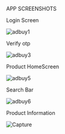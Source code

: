 APP SCREENSHOTS

Login Screen 

![adbuy1](https://github.com/Jayszu/adbuy_301/assets/100745294/62db84c6-3ef1-403c-b6db-4eb30b62a6a7)

Verify otp

![adbuy3](https://github.com/Jayszu/adbuy_301/assets/100745294/b427c763-18fe-4d59-8e02-76a7ad76c39e)

Product HomeScreen

![adbuy5](https://github.com/Jayszu/adbuy_301/assets/100745294/2bc30b87-cf1a-44d8-9b67-2f65a306fa8f)

Search Bar

![adbuy6](https://github.com/Jayszu/adbuy_301/assets/100745294/978de4ff-9e13-4df0-a3fe-fbed6632a198)

Product Information

![Capture](https://github.com/Jayszu/adbuy_301/assets/100745294/500da692-dfc3-4264-b277-e0b72428f2f4)
